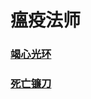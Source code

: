 # 瘟疫法师



### [竭心光环](necrolyte_heartstopper_aura/README.md)

### [死亡镰刀](necrolyte_reapers_scythe/README.md)

